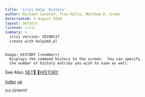 ```yaml
---
title: 'ircii help: history'
author: Michael Sandrof, Troy Rollo, Matthew R. Green
datecreated: 3 August 2020
layout: default
license: ircii
summary: >
  ircii version: 20190117
  create with help2md.pl
---
```

```
Usage: HISTORY [<number>]
  Displays the command history to the screen.  You can specify
  the number of history entries you wish to view as well.

```
See Also:
  [SET HISTORY](set/history.html)

[index](index.html)
[up](..)

<small> ircii 20190117 </small>

